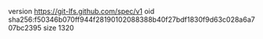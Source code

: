 version https://git-lfs.github.com/spec/v1
oid sha256:f50346b070ff944f28190102088388b40f27bdf1830f9d63c028a6a707bc2395
size 1320
